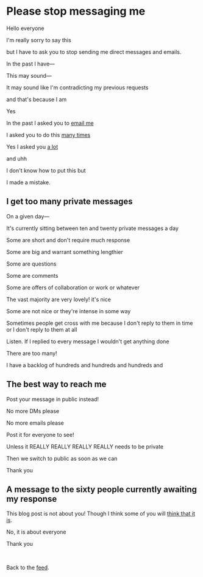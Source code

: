 # Please stop messaging me

Hello everyone

I'm really sorry to say this 

but I have to ask you to stop sending me direct messages and emails.

In the past I have—

This may sound—

It may sound like I'm contradicting my previous requests

and that's because I am

Yes

In the past I asked you to [email me](https://www.todepond.com/wikiblogarden/sayings/just-ask/)

I asked you to do this [many times](https://www.todepond.com/wikiblogarden/art/blog/)

Yes I asked you [a lot](https://www.todepond.com/wikiblogarden/blending/goals/community/)

and uhh

I don't know how to put this but

I made a mistake.

## I get too many private messages

On a given day—

It's currently sitting between ten and twenty private messages a day

Some are short and don't require much response

Some are big and warrant something lengthier 

Some are questions 

Some are comments 

Some are offers of collaboration or work or whatever

The vast majority are very lovely! it's nice

Some are not nice or they're intense in some way

Sometimes people get cross with me because I don't reply to them in time or I don't reply to them at all

Listen. If I replied to every message I wouldn't get anything done

There are too many! 

I have a backlog of hundreds and hundreds and hundreds and

## The best way to reach me

Post your message in public instead! 

No more DMs please 

No more emails please

Post it for everyone to see!

Unless it REALLY REALLY REALLY REALLY needs to be private

Then we switch to public as soon as we can

Thank you

## A message to the sixty people currently awaiting my response

This blog post is not about you! Though I think some of you will [think that it is](https://www.todepond.com/wikiblogarden/social-media/para/activity). 

No, it is about everyone

Thank you

<br>

Back to the [feed](/feed).
